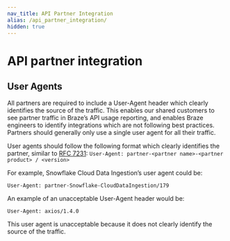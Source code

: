 ```yaml
---
nav_title: API Partner Integration
alias: /api_partner_integration/
hidden: true
---
```


# API partner integration
## User Agents

All partners are required to include a User-Agent header which clearly identifies the source of the traffic. This enables our shared customers to see partner traffic in Braze’s API usage reporting, and enables Braze engineers to identify integrations which are not following best practices. Partners should generally only use a single user agent for all their traffic.

User agents should follow the following format which clearly identifies the partner, similar to [RFC 7231](https://datatracker.ietf.org/doc/html/rfc7231#page-46): ```User-Agent: partner-<partner name>-<partner product> / <version>```

For example, Snowflake Cloud Data Ingestion’s user agent could be:

```User-Agent: partner-Snowflake-CloudDataIngestion/179``` 

An example of an unacceptable User-Agent header would be:

```User-Agent: axios/1.4.0``` 

This user agent is unacceptable because it does not clearly identify the source of the traffic.
